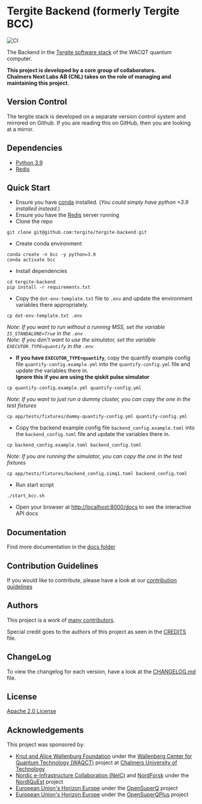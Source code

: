 # Tergite Backend (formerly Tergite BCC)

![CI](https://github.com/tergite/tergite-backend/actions/workflows/ci.yml/badge.svg)

The Backend in the [Tergite software stack](https://tergite.github.io/) of the WACQT quantum computer.

**This project is developed by a core group of collaborators.**    
**Chalmers Next Labs AB (CNL) takes on the role of managing and maintaining this project.**

## Version Control

The tergite stack is developed on a separate version control system and mirrored on Github.
If you are reading this on GitHub, then you are looking at a mirror. 

## Dependencies

- [Python 3.9](https://www.python.org/)
- [Redis](https://redis.io/)

## Quick Start

- Ensure you have [conda](https://docs.anaconda.com/free/miniconda/index.html) installed. 
 (_You could simply have python +3.9 installed instead._)
- Ensure you have the [Redis](https://redis.io/) server running
- Clone the repo

```shell
git clone git@github.com:tergite/tergite-backend.git
```

- Create conda environment

```shell
conda create -n bcc -y python=3.9
conda activate bcc
```

- Install dependencies

```shell
cd tergite-backend
pip install -r requirements.txt
```

- Copy the `dot-env-template.txt` file to `.env` and update the environment variables there appropriately.

```shell
cp dot-env-template.txt .env
```

_Note: If you want to run without a running MSS, set the variable `IS_STANDALONE=True` in the `.env`_  
_Note: If you don't want to use the simulator, set the variable `EXECUTOR_TYPE=quantify` in the `.env`_  

- **If you have `EXECUTOR_TYPE=quantify`**, copy the quantify example config file `quantify-config.example.yml` into 
 the `quantify-config.yml` file and update the variables there in.    
 **Ignore this if you are using the qiskit pulse simulator**

```shell
cp quantify-config.example.yml quantify-config.yml
```

_Note: If you want to just run a dummy cluster, you can copy the one in the test fixtures_

```shell
cp app/tests/fixtures/dummy-quantify-config.yml quantify-config.yml
```

- Copy the backend example config file `backend_config.example.toml` into the `backend_config.toml` file and update the variables there in.

```shell
cp backend_config.example.toml backend_config.toml
```

_Note: If you are running the simulator, you can copy the one in the test fixtures_

```shell
cp app/tests/fixtures/backend_config.simq1.toml backend_config.toml
```

- Run start script

```shell
./start_bcc.sh
```

- Open your browser at [http://localhost:8000/docs](http://localhost:8000/docs) to see the interactive API docs

## Documentation

Find more documentation in the [docs folder](./docs)

## Contribution Guidelines

If you would like to contribute, please have a look at our
[contribution guidelines](./CONTRIBUTING.md)

## Authors

This project is a work of
[many contributors](https://github.com/tergite/tergite-backend/graphs/contributors).

Special credit goes to the authors of this project as seen in the [CREDITS](./CREDITS.md) file.

## ChangeLog

To view the changelog for each version, have a look at
the [CHANGELOG.md](./CHANGELOG.md) file.

## License

[Apache 2.0 License](./LICENSE.txt)

## Acknowledgements

This project was sponsored by:

-   [Knut and Alice Wallenburg Foundation](https://kaw.wallenberg.org/en) under the [Wallenberg Center for Quantum Technology (WAQCT)](https://www.chalmers.se/en/centres/wacqt/) project at [Chalmers University of Technology](https://www.chalmers.se)
-   [Nordic e-Infrastructure Collaboration (NeIC)](https://neic.no) and [NordForsk](https://www.nordforsk.org/sv) under the [NordIQuEst](https://neic.no/nordiquest/) project
-   [European Union's Horizon Europe](https://research-and-innovation.ec.europa.eu/funding/funding-opportunities/funding-programmes-and-open-calls/horizon-europe_en) under the [OpenSuperQ](https://cordis.europa.eu/project/id/820363) project
-   [European Union's Horizon Europe](https://research-and-innovation.ec.europa.eu/funding/funding-opportunities/funding-programmes-and-open-calls/horizon-europe_en) under the [OpenSuperQPlus](https://opensuperqplus.eu/) project
